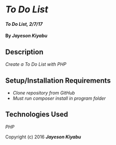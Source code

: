 # _To Do List_

#### _To Do List, 2/7/17_

#### By _Jayeson Kiyabu_

## Description

_Create a To Do List with PHP_

## Setup/Installation Requirements

* _Clone repository from GitHub_
* _Must run composer install in program folder_

## Technologies Used

_PHP_

Copyright (c) 2016 **_Jayeson Kiyabu_**
